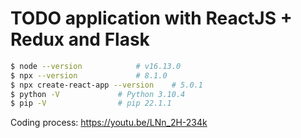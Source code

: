 # TODO application with ReactJS + Redux and Flask
```bash
$ node --version			# v16.13.0
$ npx --version				# 8.1.0
$ npx create-react-app --version	# 5.0.1
$ python -V				# Python 3.10.4
$ pip -V				# pip 22.1.1
```

Coding process: https://youtu.be/LNn_2H-234k
